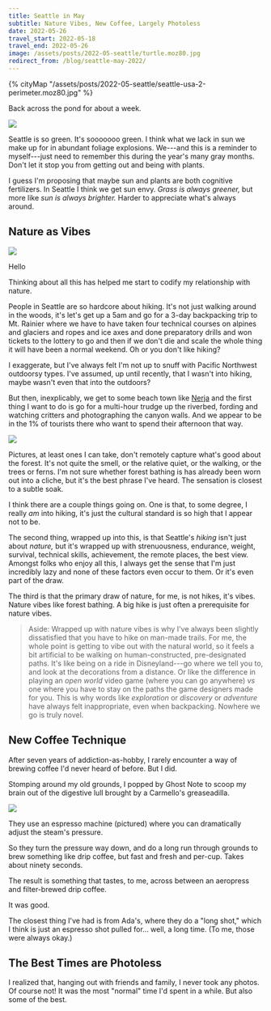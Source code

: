 ```yaml
---
title: Seattle in May
subtitle: Nature Vibes, New Coffee, Largely Photoless
date: 2022-05-26
travel_start: 2022-05-18
travel_end: 2022-05-26
image: /assets/posts/2022-05-seattle/turtle.moz80.jpg
redirect_from: /blog/seattle-may-2022/
---
```


{% cityMap "/assets/posts/2022-05-seattle/seattle-usa-2-perimeter.moz80.jpg" %}

Back across the pond for about a week.

![](/assets/posts/2022-05-seattle/green1.moz80.jpg)

Seattle is so green. It's sooooooo green. I think what we lack in sun we make up for in abundant foliage explosions. We---and this is a reminder to myself---just need to remember this during the year's many gray months. Don't let it stop you from getting out and being with plants.

I guess I'm proposing that maybe sun and plants are both cognitive fertilizers. In Seattle I think we get sun envy. _Grass is always greener,_ but more like _sun is always brighter._ Harder to appreciate what's always around.

## Nature as Vibes

![](/assets/posts/2022-05-seattle/turtle.moz80.jpg)

<p class="figcaption">
Hello
</p>

Thinking about all this has helped me start to codify my relationship with nature.

People in Seattle are so hardcore about hiking. It's not just walking around in the woods, it's let's get up a 5am and go for a 3-day backpacking trip to Mt. Rainier where we have to have taken four technical courses on alpines and glaciers and ropes and ice axes and done preparatory drills and won tickets to the lottery to go and then if we don't die and scale the whole thing it will have been a normal weekend. Oh or you don't like hiking?

I exaggerate, but I've always felt I'm not up to snuff with Pacific Northwest outdoorsy types. I've assumed, up until recently, that I wasn't into hiking, maybe wasn't even that into the outdoors?

But then, inexplicably, we get to some beach town like [Nerja](/posts/2022-nerja/) and the first thing I want to do is go for a multi-hour trudge up the riverbed, fording and watching critters and photographing the canyon walls. And we appear to be in the 1% of tourists there who want to spend their afternoon that way.

![](/assets/posts/2022-05-seattle/green2.moz80.jpg)

<p class="figcaption">
Pictures, at least ones I can take, don't remotely capture what's good about the forest. It's not quite the smell, or the relative quiet, or the walking, or the trees or ferns. I'm not sure whether <span class="i">forest bathing</span> is has already been worn out into a cliche, but it's the best phrase I've heard. The sensation is closest to a subtle soak.
</p>

I think there are a couple things going on. One is that, to some degree, I really _am_ into hiking, it's just the cultural standard is so high that I appear not to be.

The second thing, wrapped up into this, is that Seattle's _hiking_ isn't just about _nature,_ but it's wrapped up with strenuousness, endurance, weight, survival, technical skills, achievement, the remote places, the best view. Amongst folks who enjoy all this, I always get the sense that I'm just incredibly lazy and none of these factors even occur to them. Or it's even part of the draw.

The third is that the primary draw of nature, for me, is not hikes, it's vibes. Nature vibes like forest bathing. A big hike is just often a prerequisite for nature vibes.

> Aside: Wrapped up with nature vibes is why I've always been slightly dissatisfied that you have to hike on man-made trails. For me, the whole point is getting to vibe out with the natural world, so it feels a bit artificial to be walking on human-constructed, pre-designated paths. It's like being on a ride in Disneyland---go where we tell you to, and look at the decorations from a distance. Or like the difference in playing an _open world_ video game (where you can go anywhere) _vs_ one where you have to stay on the paths the game designers made for you. This is why words like _exploration_ or _discovery_ or _adventure_ have always felt inappropriate, even when backpacking. Nowhere we go is truly novel.

## New Coffee Technique

After seven years of addiction-as-hobby, I rarely encounter a way of brewing coffee I'd never heard of before. But I did.

Stomping around my old grounds, I popped by Ghost Note to scoop my brain out of the digestive lull brought by a Carmello's greaseadilla.

![](/assets/posts/2022-05-seattle/coffee.moz80.jpg)

They use an espresso machine (pictured) where you can dramatically adjust the steam's pressure.

So they turn the pressure way down, and do a long run through grounds to brew something like drip coffee, but fast and fresh and per-cup. Takes about ninety seconds.

The result is something that tastes, to me, across between an aeropress and filter-brewed drip coffee.

It was good.

The closest thing I've had is from Ada's, where they do a "long shot," which I think is just an espresso shot pulled for... well, a long time. (To me, those were always okay.)

## The Best Times are Photoless

I realized that, hanging out with friends and family, I never took any photos. Of course not! It was the most "normal" time I'd spent in a while. But also some of the best.
